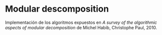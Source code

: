 # Modular descomposition

Implementación de los algoritmos expuestos en *A survey of the algorithmic aspects of modular decomposition* de Michel Habib, Christophe Paul, 2010.

#
